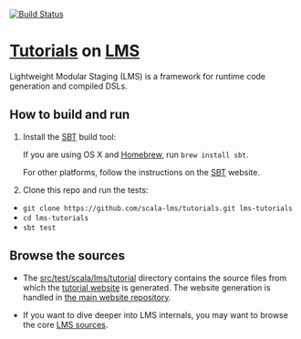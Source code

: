 [![Build Status](https://api.travis-ci.org/scala-lms/tutorials.png)](https://travis-ci.org/scala-lms/tutorials)

[Tutorials](http://scala-lms.github.io/tutorials/) on [LMS](http://scala-lms.github.io)
======================================================================

Lightweight Modular Staging (LMS) is a framework for runtime code generation and compiled DSLs.

How to build and run
--------------------

1. Install the [SBT](http://www.scala-sbt.org/) build tool:
    
    If you are using OS X and [Homebrew](http://brew.sh), run `brew install sbt`.

    For other platforms, follow the instructions on the [SBT](http://www.scala-sbt.org/) website.

2. Clone this repo and run the tests:
  * `git clone https://github.com/scala-lms/tutorials.git lms-tutorials`
  * `cd lms-tutorials`
  * `sbt test`


Browse the sources
------------------

* The [src/test/scala/lms/tutorial](src/test/scala/lms/tutorial) directory contains the source files from which the [tutorial website](http://scala-lms.github.io/tutorials) is generated. The website generation is handled in [the main website repository](https://github.com/scala-lms/scala-lms.github.com#maintainers).

* If you want to dive deeper into LMS internals, you may want to browse the core  [LMS sources](https://github.com/TiarkRompf/virtualization-lms-core).
